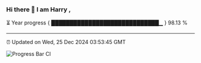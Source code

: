 ### Hi there 👋 I am Harry , 

⏳ Year progress { █████████████████████████████▁ } 98.13 %

---

⏰ Updated on Wed, 25 Dec 2024 03:53:45 GMT

![Progress Bar CI](https://github.com/duykhang68/duykhang68/workflows/Progress%20Bar%20CI/badge.svg)
